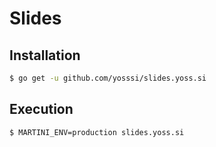 # Slides

## Installation

```sh
$ go get -u github.com/yosssi/slides.yoss.si
```

## Execution

```sh
$ MARTINI_ENV=production slides.yoss.si
```
